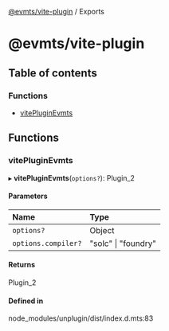 [@evmts/vite-plugin](README.md) / Exports

# @evmts/vite-plugin

## Table of contents

### Functions

- [vitePluginEvmts](undefined)

## Functions

### vitePluginEvmts

▸ **vitePluginEvmts**(`options?`): Plugin\_2

#### Parameters

| Name | Type |
| :------ | :------ |
| `options?` | Object |
| `options.compiler?` | "solc" \| "foundry" |

#### Returns

Plugin\_2

#### Defined in

node_modules/unplugin/dist/index.d.mts:83
